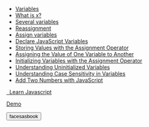 - [Variables](https://www.jshero.net/en/koans/var.html)
- [What is x?](https://www.jshero.net/en/koans/jsx01.html)
- [Several variables](https://www.jshero.net/en/koans/var2.html)
- [Reassignment](https://www.jshero.net/en/koans/jsx02.html)
- [Assign variables](https://www.jshero.net/en/koans/jsx03.html)
- [Declare JavaScript Variables](https://www.freecodecamp.org/learn/javascript-algorithms-and-data-structures/basic-javascript/declare-javascript-variables)
- [Storing Values with the Assignment Operator](https://www.freecodecamp.org/learn/javascript-algorithms-and-data-structures/basic-javascript/storing-values-with-the-assignment-operator)
- [Assigning the Value of One Variable to Another](https://www.freecodecamp.org/learn/javascript-algorithms-and-data-structures/basic-javascript/assigning-the-value-of-one-variable-to-another)
- [Initializing Variables with the Assignment Operator](https://www.freecodecamp.org/learn/javascript-algorithms-and-data-structures/basic-javascript/initializing-variables-with-the-assignment-operator)
- [Understanding Uninitialized Variables](https://www.freecodecamp.org/learn/javascript-algorithms-and-data-structures/basic-javascript/understanding-uninitialized-variables)
- [Understanding Case Sensitivity in Variables](https://www.freecodecamp.org/learn/javascript-algorithms-and-data-structures/basic-javascript/understanding-case-sensitivity-in-variables)
- [Add Two Numbers with JavaScript](https://www.freecodecamp.org/learn/javascript-algorithms-and-data-structures/basic-javascript/add-two-numbers-with-javascript)


<a href="javacsript.com" target="blank"><em class="fas fa-chevron-circle-down"></em>&nbsp;&nbsp;Learn Javascript</a>    


<a type="button" href="http://www.facebook.com/" value="facebook" target="_blank" class="button">Demo</a>

<input type="button" onClick="parent.location='http://www.facebook.com/'" value="facesasbook" formtarget="_blank">
